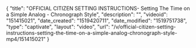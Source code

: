 {
    "title": "OFFICIAL CITIZEN SETTING INSTRUCTIONS- Setting The Time on a Simple Analog - Chronograph Style",
    "description": "",
    "videoid": "151415021",
    "date_created": "1519420711",
    "date_modified": "1519751738",
    "type": "captivate",
    "layout": "video",
    "url": "\/v\/official-citizen-setting-instructions-setting-the-time-on-a-simple-analog-chronograph-style-mp4\/151415021"
}